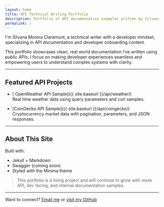 ```yaml
---
layout: home
title: API Technical Writing Portfolio
description: Portfolio of API documentation examples written by Silvana Morera Claramunt. Includes REST API samples, real world developer docs, and technical writing best practices.
permalink: /
---
```


I'm Silvana Morera Claramunt, a technical writer with a developer mindset, specializing in API documentation and developer onboarding content.

This portfolio showcases clean, real world documentation I’ve written using public APIs. I focus on making developer experiences seamless and empowering users to understand complex systems with clarity.

---

## Featured API Projects

- [ OpenWeather API Sample]({{ site.baseurl }}/api/weather/)  
  Real time weather data using query parameters and curl samples.

- [CoinGecko API Sample]({{ site.baseurl }}/api/coingecko/)  
  Cryptocurrency market data with pagination, parameters, and JSON responses.

---

## About This Site

Built with:
- Jekyll + Markdown
- Swagger (coming soon)
- Styled with the Minima theme

> This portfolio is a living project and will continue to grow with more API, dev facing, and internal documentation samples.

---

Want to connect? [Email me](mailto:silvana@example.com) or [visit my GitHub](https://github.com/silvanaMorera/docs-portfolio)

